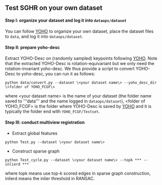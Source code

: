 ## Test SGHR on your own dataset

#### Step I: organize your dataset and log it into ```dataops/dataset```
You can follow [YOHO](https://github.com/HpWang-whu/YOHO/tree/master/others) to organize your own dataset, place the dataset files to ```data```, and log it into ```dataops/dataset```.

#### Step II: prepare yoho-desc
Extract YOHO-Desc on (randomly sampled) keypoints following [YOHO](https://github.com/HpWang-whu/YOHO/tree/master/others). Note that the extracted YOHO-Desc is rotation-equivariant but we only need the rotation-invariant yoho-desc.
We thus provide a script to convert YOHO-Desc to yoho-desc, you can run it as follows:
```
python data/convert.py --dataset \<your dataset name\> --yoho_desc_dir \<folder of YOHO_FCGF\>
```
where \<your dataset name\> is the name of your dataset (the folder name saved to '''data''' and the name logged in ```dataops/dataset```),  \<folder of YOHO_FCGF\> is the folder where YOHO-Desc is saved by [YOHO](https://github.com/HpWang-whu/YOHO/tree/master/others) and it is typically the folder end with ```YOHO_FCGF/Testset```.

#### Step III: conduct multiview registration
- Extract global features
```
python Test.py --dataset \<your dataset name\>
```
- Construct sparse graph
```
python Test_cycle.py --dataset \<your dataset name\> --topk *** --inlierd ***
```
where topk means use top-k scored edges in sparse graph construction, inlierd means the inlier threshold in RANSAC.